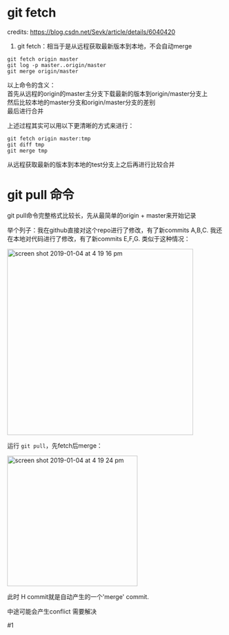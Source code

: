 # git fetch   

credits: https://blog.csdn.net/Sevk/article/details/6040420

1. git fetch：相当于是从远程获取最新版本到本地，不会自动merge  
```
git fetch origin master
git log -p master..origin/master
git merge origin/master
```
以上命令的含义：  
首先从远程的origin的master主分支下载最新的版本到origin/master分支上  
然后比较本地的master分支和origin/master分支的差别  
最后进行合并  

上述过程其实可以用以下更清晰的方式来进行：  
```
git fetch origin master:tmp
git diff tmp 
git merge tmp
```
从远程获取最新的版本到本地的test分支上之后再进行比较合并



# git pull 命令
git pull命令完整格式比较长，先从最简单的origin + master来开始记录

举个列子：我在github直接对这个repo进行了修改，有了新commits A,B,C. 我还在本地对代码进行了修改，有了新commits E,F,G.
类似于这种情况：

<img width="431" alt="screen shot 2019-01-04 at 4 19 16 pm" src="https://user-images.githubusercontent.com/36396754/50717513-90818400-103c-11e9-88a4-f4e8b3e17053.png">

运行 `git pull`，先fetch后merge：

<img width="302" alt="screen shot 2019-01-04 at 4 19 24 pm" src="https://user-images.githubusercontent.com/36396754/50717538-d1799880-103c-11e9-941c-73e49b7b1f9e.png">

此时 H commit就是自动产生的一个'merge' commit.

中途可能会产生conflict 需要解决

#1
